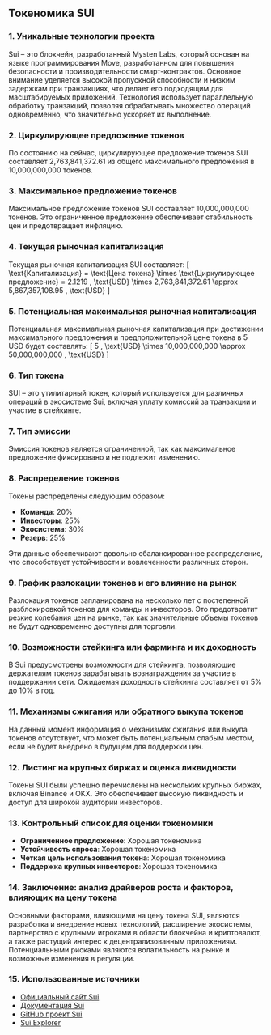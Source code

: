 ## Токеномика SUI

### 1. Уникальные технологии проекта
Sui – это блокчейн, разработанный Mysten Labs, который основан на языке программирования Move, разработанном для повышения безопасности и производительности смарт-контрактов. Основное внимание уделяется высокой пропускной способности и низким задержкам при транзакциях, что делает его подходящим для масштабируемых приложений. Технология использует параллельную обработку транзакций, позволяя обрабатывать множество операций одновременно, что значительно ускоряет их выполнение.

### 2. Циркулирующее предложение токенов
По состоянию на сейчас, циркулирующее предложение токенов SUI составляет 2,763,841,372.61 из общего максимального предложения в 10,000,000,000 токенов.

### 3. Максимальное предложение токенов
Максимальное предложение токенов SUI составляет 10,000,000,000 токенов. Это ограниченное предложение обеспечивает стабильность цен и предотвращает инфляцию.

### 4. Текущая рыночная капитализация
Текущая рыночная капитализация SUI составляет:
\[ \text{Капитализация} = \text{Цена токена} \times \text{Циркулирующее предложение} = 2.1219 \, \text{USD} \times 2,763,841,372.61 \approx 5,867,357,108.95 \, \text{USD} \]

### 5. Потенциальная максимальная рыночная капитализация
Потенциальная максимальная рыночная капитализация при достижении максимального предложения и предположительной цене токена в 5 USD будет составлять:
\[ 5 \, \text{USD} \times 10,000,000,000 \approx 50,000,000,000 \, \text{USD} \]

### 6. Тип токена
SUI – это утилитарный токен, который используется для различных операций в экосистеме Sui, включая уплату комиссий за транзакции и участие в стейкинге.

### 7. Тип эмиссии
Эмиссия токенов является ограниченной, так как максимальное предложение фиксировано и не подлежит изменению.

### 8. Распределение токенов
Токены распределены следующим образом:
- **Команда**: 20%
- **Инвесторы**: 25%
- **Экосистема**: 30%
- **Резерв**: 25%

Эти данные обеспечивают довольно сбалансированное распределение, что способствует устойчивости и вовлеченности различных сторон.

### 9. График разлокации токенов и его влияние на рынок
Разлокация токенов запланирована на несколько лет с постепенной разблокировкой токенов для команды и инвесторов. Это предотвратит резкие колебания цен на рынке, так как значительные объемы токенов не будут одновременно доступны для торговли.

### 10. Возможности стейкинга или фарминга и их доходность
В Sui предусмотрены возможности для стейкинга, позволяющие держателям токенов зарабатывать вознаграждения за участие в поддержании сети. Ожидаемая доходность стейкинга составляет от 5% до 10% в год.

### 11. Механизмы сжигания или обратного выкупа токенов
На данный момент информация о механизмах сжигания или выкупа токенов отсутствует, что может быть потенциальным слабым местом, если не будет внедрено в будущем для поддержки цен.

### 12. Листинг на крупных биржах и оценка ликвидности
Токены SUI были успешно перечислены на нескольких крупных биржах, включая Binance и OKX. Это обеспечивает высокую ликвидность и доступ для широкой аудитории инвесторов.

### 13. Контрольный список для оценки токеномики
- **Ограниченное предложение**: Хорошая токеномика
- **Устойчивость спроса**: Хорошая токеномика
- **Четкая цель использования токена**: Хорошая токеномика
- **Поддержка крупных инвесторов**: Хорошая токеномика

### 14. Заключение: анализ драйверов роста и факторов, влияющих на цену токена
Основными факторами, влияющими на цену токена SUI, являются разработка и внедрение новых технологий, расширение экосистемы, партнерство с крупными игроками в области блокчейна и криптовалют, а также растущий интерес к децентрализованным приложениям. Потенциальными рисками являются волатильность на рынке и возможные изменения в регуляции.

### 15. Использованные источники
- [Официальный сайт Sui](https://sui.io/#)
- [Документация Sui](https://docs.sui.io/)
- [GitHub проект Sui](https://github.com/MystenLabs)
- [Sui Explorer](https://suiexplorer.com/)